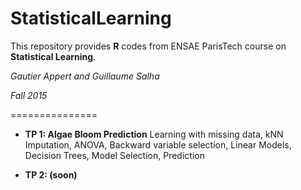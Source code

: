 # StatisticalLearning

This repository provides **R** codes from ENSAE ParisTech course on **Statistical Learning**.  


*Gautier Appert and Guillaume Salha* 

*Fall 2015*

===============

* **TP 1: Algae Bloom Prediction** Learning with missing data, kNN Imputation, ANOVA, Backward variable selection, Linear Models, Decision Trees, Model Selection, Prediction

* **TP 2: (soon)**
